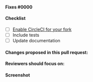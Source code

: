 #### Fixes #0000

#### Checklist
<!-- fill this section out if necessary, remove it otherwise -->

- [ ] [Enable CircleCI for your fork](https://circleci.com/add-projects)
- [ ] Include tests
- [ ] Update documentation

#### Changes proposed in this pull request:

<!-- fill this out -->

#### Reviewers should focus on:

<!-- fill this out -->

#### Screenshot

<!-- include an image of the most relevant user-facing change, if any -->
